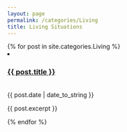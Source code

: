 ```yaml
---
layout: page
permalink: /categories/Living
title: Living Situations
---
```


<div class="categoryContainer">
  {% for post in site.categories.Living %}
  <li>
    <h3 class="catTitle"><a href="{{ post.url }}">{{ post.title }}</a></h3> <br /> <span>{{ post.date | date_to_string }}</span>
    <article class="archive-item">
      <p>{{ post.excerpt }}</p>
    </article>
  </li>
  {% endfor %}
</div>